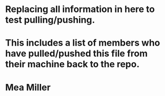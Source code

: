 # Replacing all information in here to test pulling/pushing.
# This includes a list of members who have pulled/pushed this file from their machine back to the repo.


# Mea Miller